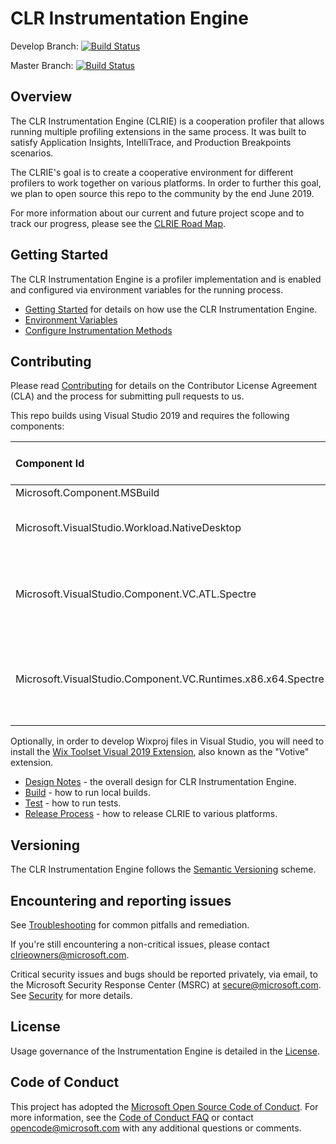 ﻿# CLR Instrumentation Engine

Develop Branch: [![Build Status](https://devdiv.visualstudio.com/DevDiv/_apis/build/status/ClrInstrumentationEngine/GitHub/ClrInstrumentationEngine-CI-Yaml?branchName=develop)](https://devdiv.visualstudio.com/DevDiv/_build/latest?definitionId=11310&branchName=develop)

Master Branch: [![Build Status](https://devdiv.visualstudio.com/DevDiv/_apis/build/status/ClrInstrumentationEngine/GitHub/ClrInstrumentationEngine-Signed-Yaml?branchName=master)](https://devdiv.visualstudio.com/DevDiv/_build/latest?definitionId=11311&branchName=master)

## Overview

The CLR Instrumentation Engine (CLRIE) is a cooperation profiler that allows running multiple profiling extensions in the same process. It was built to satisfy Application Insights, IntelliTrace, and Production Breakpoints scenarios.

The CLRIE's goal is to create a cooperative environment for different profilers to work together on various platforms. In order to further this goal, we plan to open source this repo to the community by the end June 2019.

For more information about our current and future project scope and to track our progress, please see the [CLRIE Road Map](ROADMAP.md).

## Getting Started

The CLR Instrumentation Engine is a profiler implementation and is enabled and configured via environment variables for the running process.

* [Getting Started](docs/getting_started.md) for details on how use the CLR Instrumentation Engine.
* [Environment Variables](docs/environment_variables.md)
* [Configure Instrumentation Methods](docs/configuration.md)

## Contributing

Please read [Contributing](CONTRIBUTING.md) for details on the Contributor License Agreement (CLA) and the process for submitting pull requests to us.

This repo builds using Visual Studio 2019 and requires the following components:

|Component Id|Component Friendly Name|
|:--|:--
Microsoft.Component.MSBuild|MSBuild
Microsoft.VisualStudio.Workload.NativeDesktop|Desktop development with C++ (Workload)
Microsoft.VisualStudio.Component.VC.ATL.Spectre|C++ ATL for latest v142 build tools with Spectre Mitigations (x86 & x64)
Microsoft.VisualStudio.Component.VC.Runtimes.x86.x64.Spectre|MSVC v142 - VS 2019 C++ x64/x86 Spectre-mitigated libs (v14.2x)

Optionally, in order to develop Wixproj files in Visual Studio, you will need to install the [Wix Toolset Visual 2019 Extension](https://marketplace.visualstudio.com/items?itemName=WixToolset.WixToolsetVisualStudio2019Extension), also known as the "Votive" extension.

* [Design Notes](DESIGN-NOTES.md) - the overall design for CLR Instrumentation Engine.
* [Build](docs/build.md) - how to run local builds.
* [Test](docs/test.md) - how to run tests.
* [Release Process](docs/release_process.md) - how to release CLRIE to various platforms.

## Versioning

The CLR Instrumentation Engine follows the [Semantic Versioning](https://semver.org/) scheme.


## Encountering and reporting issues

See [Troubleshooting](docs/troubleshooting.md) for common pitfalls and remediation.

If you're still encountering a non-critical issues, please contact clrieowners@microsoft.com.

Critical security issues and bugs should be reported privately, via email, to the Microsoft Security Response Center (MSRC) at [secure@microsoft.com](mailto:secure@microsoft.com). See [Security](SECURITY.md) for more details.

## License

Usage governance of the Instrumentation Engine is detailed in the [License](LICENSE).

## Code of Conduct

This project has adopted the [Microsoft Open Source Code of Conduct](https://opensource.microsoft.com/codeofconduct/). For more information, see the [Code of Conduct FAQ](https://opensource.microsoft.com/codeofconduct/faq/) or contact opencode@microsoft.com with any additional questions or comments.

